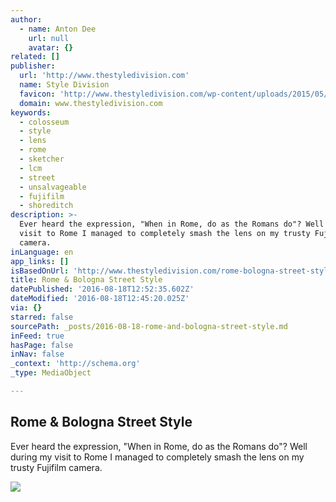 ```yaml
---
author:
  - name: Anton Dee
    url: null
    avatar: {}
related: []
publisher:
  url: 'http://www.thestyledivision.com'
  name: Style Division
  favicon: 'http://www.thestyledivision.com/wp-content/uploads/2015/05/favicon2-copy.png'
  domain: www.thestyledivision.com
keywords:
  - colosseum
  - style
  - lens
  - rome
  - sketcher
  - lcm
  - street
  - unsalvageable
  - fujifilm
  - shoreditch
description: >-
  Ever heard the expression, "When in Rome, do as the Romans do"? Well during my
  visit to Rome I managed to completely smash the lens on my trusty Fujifilm
  camera.
inLanguage: en
app_links: []
isBasedOnUrl: 'http://www.thestyledivision.com/rome-bologna-street-style'
title: Rome & Bologna Street Style
datePublished: '2016-08-18T12:52:35.602Z'
dateModified: '2016-08-18T12:45:20.025Z'
via: {}
starred: false
sourcePath: _posts/2016-08-18-rome-and-bologna-street-style.md
inFeed: true
hasPage: false
inNav: false
_context: 'http://schema.org'
_type: MediaObject

---
```

<article style=""><h1>Rome &amp; Bologna Street Style</h1><p>Ever heard the expression, "When in Rome, do as the Romans do"? Well during my visit to Rome I managed to completely smash the lens on my trusty Fujifilm camera.</p><img src="http://www.thestyledivision.com/wp-content/uploads/2016/04/street-style-italy-rome-sartorialist-moda-8.jpg" /></article>
